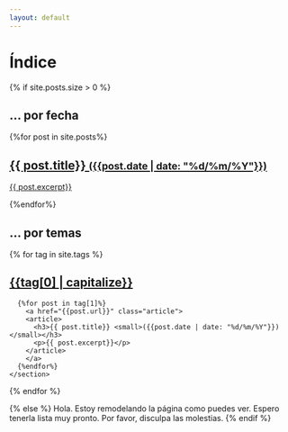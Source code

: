 ```yaml
---
layout: default
---
```

<h1>Índice</h1>
{% if site.posts.size > 0 %}
<div class="flex-grid">
<section class="col">
  <h1>... por fecha</h1>
  {%for post in site.posts%}
    <a href="{{post.url}}" class="article">
    <article>
      <h2>{{ post.title}} <small>({{post.date | date: "%d/%m/%Y"}})</small></h2>
      <p>{{ post.excerpt}}</p>
    </article>
    </a>
  {%endfor%}
</section>

<section class="col">
  <h1>... por temas</h1>
  {% for tag in site.tags %}
    <section>
      <a href="/{{tag[0]}}"><h2>{{tag[0] | capitalize}}</h2></a>
    
      {%for post in tag[1]%}
        <a href="{{post.url}}" class="article">
        <article>
          <h3>{{ post.title}} <small>({{post.date | date: "%d/%m/%Y"}})</small></h3>
          <p>{{ post.excerpt}}</p>
        </article>
        </a>
      {%endfor%}
    </section>
  {% endfor %}
</section>
</div>
{% else %}
  Hola.
  Estoy remodelando la página como puedes ver. Espero tenerla lista muy pronto.
  Por favor, disculpa las molestias.  
{% endif %}
